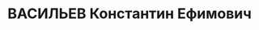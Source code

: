 ---
title: ВАСИЛЬЕВ Константин Ефимович
description: "Род. в 1890, член ВКП(б). Проживал: г. Оренбург. Председатель облисполкома\
  \ \n  Приговор: ВК ВС СССР, 28.01.1938 – ВМН. \n  Реабилитирован июль 1956"
---